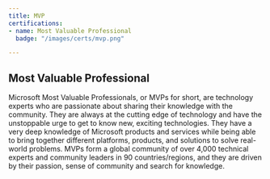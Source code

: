 ```yaml
---
title: MVP
certifications:
- name: Most Valuable Professional
  badge: "/images/certs/mvp.png"

---
```

## Most Valuable Professional

Microsoft Most Valuable Professionals, or MVPs for short, are technology experts who are passionate about sharing their knowledge with the community. They are always at the cutting edge of technology and have the unstoppable urge to get to know new, exciting technologies. They have a very deep knowledge of Microsoft products and services while being able to bring together different platforms, products, and solutions to solve real-world problems. MVPs form a global community of over 4,000 technical experts and community leaders in 90 countries/regions, and they are driven by their passion, sense of community and search for knowledge.